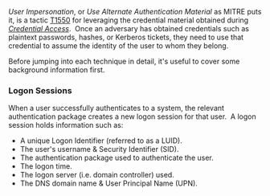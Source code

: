 _User Impersonation_, or _Use Alternate Authentication Material_ as MITRE puts it, is a tactic [T1550](https://attack.mitre.org/techniques/T1550/) for leveraging the credential material obtained during _[Credential Access](https://www.zeropointsecurity.co.uk/path-player?courseid=red-team-ops&unit=674b78a7d9f99e969c066ebf)_.  Once an adversary has obtained credentials such as plaintext passwords, hashes, or Kerberos tickets, they need to use that credential to assume the identity of the user to whom they belong.

Before jumping into each technique in detail, it's useful to cover some background information first.

### Logon Sessions

When a user successfully authenticates to a system, the relevant authentication package creates a new logon session for that user.  A logon session holds information such as:

- A unique Logon Identifier (referred to as a LUID).
- The user's username & Security Identifier (SID).
- The authentication package used to authenticate the user.
- The logon time.
- The logon server (i.e. domain controller) used.
- The DNS domain name & User Principal Name (UPN).